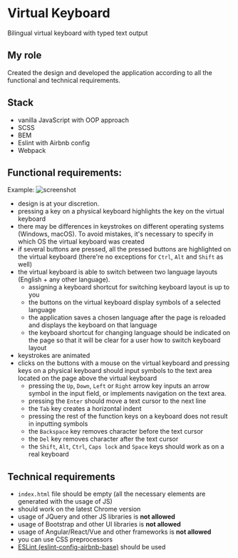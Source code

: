 # Virtual Keyboard

Bilingual virtual keyboard with typed text output

## My role

Сreated the design and developed the application according to all the functional and technical requirements.

## Stack

- vanilla JavaScript with OOP approach
- SCSS
- BEM
- Eslint with Airbnb config
- Webpack

## Functional requirements:

Example:
![screenshot](img/posts/virtual-keyboard/reference.png)

- design is at your discretion.
- pressing a key on a physical keyboard highlights the key on the virtual keyboard
- there may be differences in keystrokes on different operating systems (Windows, macOS). To avoid mistakes, it's necessary to specify in which OS the virtual keyboard was created
- if several buttons are pressed, all the pressed buttons are highlighted on the virtual keyboard (there're no exceptions for `Ctrl`, `Alt` and `Shift` as well)
- the virtual keyboard is able to switch between two language layouts (English + any other language).
  - assigning a keyboard shortcut for switching keyboard layout is up to you
  - the buttons on the virtual keyboard display symbols of a selected language
  - the application saves a chosen language after the page is reloaded and displays the keyboard on that language
  - the keyboard shortcut for changing language should be indicated on the page so that it will be clear for a user how to switch keyboard layout
- keystrokes are animated
- clicks on the buttons with a mouse on the virtual keyboard and pressing keys on a physical keyboard should input symbols to the text area located on the page above the virtual keyboard
  - pressing the `Up`, `Down`, `Left` or `Right` arrow key inputs an arrow symbol in the input field, or implements navigation on the text area.
  - pressing the `Enter` should move a text cursor to the next line
  - the `Tab` key creates a horizontal indent
  - pressing the rest of the function keys on a keyboard does not result in inputting symbols
  - the `Backspace` key removes character before the text cursor
  - the `Del` key removes character after the text cursor
  - the `Shift`, `Alt`, `Ctrl`, `Caps lock` and `Space` keys should work as on a real keyboard

## Technical requirements

- `index.html` file should be empty (all the necessary elements are generated with the usage of JS)
- should work on the latest Chrome version
- usage of JQuery and other JS libraries is **not allowed**
- usage of Bootstrap and other UI libraries is **not allowed**
- usage of Angular/React/Vue and other frameworks is **not allowed**
- you can use CSS preprocessors
- <a href='https://eslint.org' target='_blank'>ESLint (eslint-config-airbnb-base)</a> should be used
